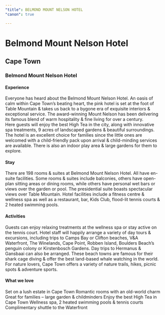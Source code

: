 ```yaml
---
"title": BELMOND MOUNT NELSON HOTEL
"canon": true

---
```


# Belmond Mount Nelson Hotel
## Cape Town
### Belmond Mount Nelson Hotel

#### Experience
Everyone has heard about the Belmond Mount Nelson Hotel.  An oasis of calm within Cape Town’s beating heart, the pink hotel is set at the foot of Table Mountain &amp; takes us back to a bygone era of exquisite interiors &amp; exceptional service.
The award-winning Mount Nelson has been delivering its famous blend of warm hospitality &amp; fine living for over a century.  
Here guests will enjoy the best High Tea in the city, along with innovative spa treatments, 9 acres of landscaped gardens &amp; beautiful surroundings.
The hotel is an excellent choice for families since the little ones are welcomed with a child-friendly pack upon arrival &amp; child-minding services are available.  There is also an indoor play area &amp; large gardens for them to explore.

#### Stay
There are 198 rooms &amp; suites at Belmond Mount Nelson Hotel.  All have en-suite facilities.
Some rooms &amp; suites include balconies, others have open-plan sitting areas or dining rooms, while others have personal wet bars or views over the garden or pool. The presidential suite boasts spectacular views over Table Mountain.
Hotel facilities include a fitness centre &amp; wellness spa as well as a restaurant, bar, Kids Club, flood-lit tennis courts &amp; 2 heated swimming pools.

#### Activities
Guests can enjoy relaxing treatments at the wellness spa or stay active on the tennis court.
Hotel staff will happily arrange a variety of day tours &amp; excursions, including trips to Camps Bay or Clifton beaches, V&amp;A Waterfront, The Winelands, Cape Point, Robben Island, Boulders Beach’s penguin colony or Kirstenbosch Gardens.
Day trips to Hermanus &amp; Gansbaai can also be arranged.  These beach towns are famous for their shark cage diving &amp; offer the best land-based whale watching in the world.
For nature lovers, Cape Town offers a variety of nature trails, hikes, picnic spots &amp; adventure sports.


#### What we love
Set on a lush estate in Cape Town
Romantic rooms with an old-world charm
Great for families – large garden &amp; childminders
Enjoy the best High Tea in Cape Town
Wellness spa, 2 heated swimming pools &amp; tennis courts
Complimentary shuttle to the Waterfront